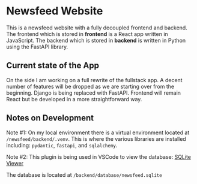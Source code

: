 Newsfeed Website
========================

This is a newsfeed website with a fully decoupled frontend and backend. The frontend which is stored in **frontend**
is a React app written in JavaScript. The backend which is stored in **backend** is written in Python using the FastAPI
library.

## Current state of the App

On the side I am working on a full rewrite of the fullstack app. A decent number of features will be dropped as we are 
starting over from the beginning. Django is being replaced with FastAPI. Frontend will remain React but be developed in 
a more straightforward way.

## Notes on Development

Note #1: On my local environment there is a virtual environment located at `/newsfeed/backend/.venv`. This is where the
various libraries are installed including: `pydantic`, `fastapi`, and `sqlalchemy`.

Note #2: This plugin is being used in VSCode to view the database: [SQLite Viewer](https://marketplace.visualstudio.com/items?itemName=qwtel.sqlite-viewer)

The database is located at `/backend/database/newsfeed.sqlite`